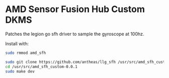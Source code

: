 # AMD Sensor Fusion Hub Custom DKMS
Patches the legion go sfh driver to sample the gyroscope at 100hz.

Install with:
```bash
sudo rmmod amd_sfh

sudo git clone https://github.com/antheas/llg_sfh /usr/src/amd_sfh_custom-0.0.1
cd /usr/src/amd_sfh_custom-0.0.1
sudo make dev
```